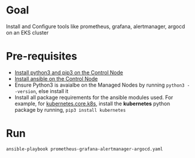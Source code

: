 # Goal
Install and Configure tools like prometheus, grafana, alertmanager, argocd on an EKS cluster

# Pre-requisites
- [Install python3 and pip3 on the Control Node](https://www.python.org/downloads/)
- [Install ansible on the Control Node](https://docs.ansible.com/ansible/latest/installation_guide/intro_installation.html#control-node-requirements)
- Ensure Python3 is avaialbe on the Managed Nodes by running `python3 --version`, else install it
- Install all package requirements for the ansible modules used. For example, for [kubernetes.core.k8s](https://docs.ansible.com/ansible/latest/collections/kubernetes/core/k8s_module.html#requirements), install the **kubernetes** python package by running, `pip3 install kubernetes`

# Run
`ansible-playbook prometheus-grafana-alertmanager-argocd.yaml`